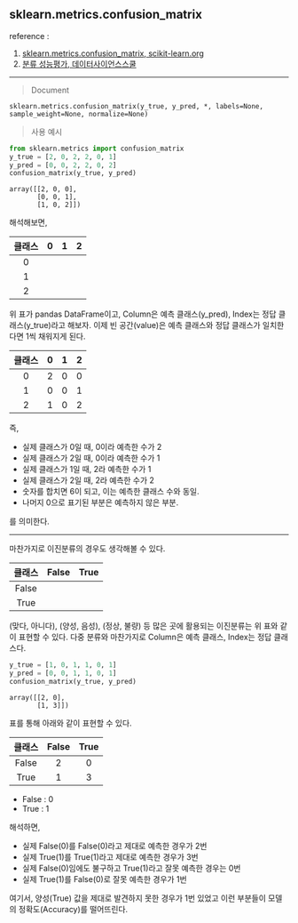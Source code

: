 ## sklearn.metrics.confusion_matrix
reference :
1. [sklearn.metrics.confusion_matrix, scikit-learn.org](https://scikit-learn.org/stable/modules/generated/sklearn.metrics.confusion_matrix.html)
2. [분류 성능평가, 데이터사이언스스쿨](https://datascienceschool.net/03%20machine%20learning/09.04%20분류%20성능평가.html)
---
> Document
```
sklearn.metrics.confusion_matrix(y_true, y_pred, *, labels=None, sample_weight=None, normalize=None)
```

> 사용 예시
```python
from sklearn.metrics import confusion_matrix
y_true = [2, 0, 2, 2, 0, 1]
y_pred = [0, 0, 2, 2, 0, 2]
confusion_matrix(y_true, y_pred)
```
```
array([[2, 0, 0],
       [0, 0, 1],
       [1, 0, 2]])
```

해석해보면, 

| 클래스 | 0 | 1 | 2 |
| :--: |:-:|:-:|:-:|
| 0    |   |   |   |
| 1    |   |   |   |
| 2    |   |   |   |

위 표가 pandas DataFrame이고, Column은 예측 클래스(y_pred), Index는 정답 클래스(y_true)라고 해보자.
이제 빈 공간(value)은 예측 클래스와 정답 클래스가 일치한다면 1씩 채워지게 된다.

| 클래스 | 0 | 1 | 2 |
| :--: |:-:|:-:|:-:|
| 0    | 2 | 0 | 0 |
| 1    | 0 | 0 | 1 |
| 2    | 1 | 0 | 2 |

즉, 
- 실제 클래스가 0일 때, 0이라 예측한 수가 2
- 실제 클래스가 2일 때, 0이라 예측한 수가 1
- 실제 클래스가 1일 때, 2라 예측한 수가 1
- 실제 클래스가 2일 때, 2라 예측한 수가 2
- 숫자를 합치면 6이 되고, 이는 예측한 클래스 수와 동일.
- 나머지 0으로 표기된 부분은 예측하지 않은 부분.

를 의미한다.

---
마찬가지로 이진분류의 경우도 생각해볼 수 있다.

| 클래스 | False | True |
| :--: |:----:|:-----:|
| False |      |       |
| True|      |       |

(맞다, 아니다), (양성, 음성), (정상, 불량) 등 많은 곳에 활용되는 이진분류는 위 표와 같이 표현할 수 있다.
다중 분류와 마찬가지로 Column은 예측 클래스, Index는 정답 클래스다.

```python
y_true = [1, 0, 1, 1, 0, 1]
y_pred = [0, 0, 1, 1, 0, 1]
confusion_matrix(y_true, y_pred)
```
```
array([[2, 0],
       [1, 3]])
```

표를 통해 아래와 같이 표현할 수 있다.

| 클래스 | False | True |
| :--: |:----:|:-----:|
| False |  2   |  0   |
| True|  1   |  3   |
* False : 0
* True : 1

해석하면,
- 실제 False(0)를 False(0)라고 제대로 예측한 경우가 2번
- 실제 True(1)를 True(1)라고 제대로 예측한 경우가 3번
- 실제 False(0)임에도 불구하고 True(1)라고 잘못 예측한 경우는 0번
- 실제 True(1)를 False(0)로 잘못 예측한 경우가 1번

여기서, 양성(True) 값을 제대로 발견하지 못한 경우가 1번 있었고 이런 부분들이 모델의 정확도(Accuracy)를 떨어뜨린다.




